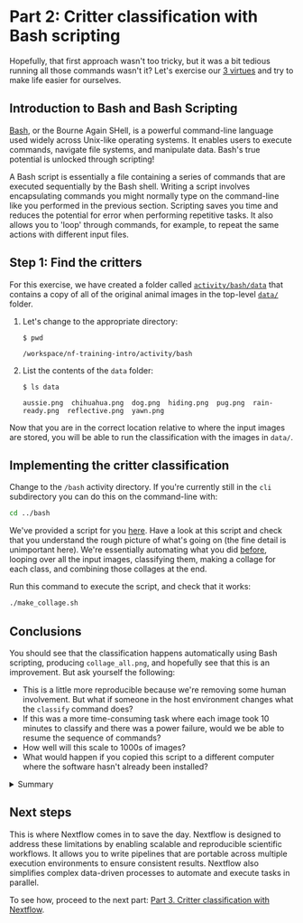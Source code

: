 # Part 2: Critter classification with Bash scripting

Hopefully, that first approach wasn't too tricky, but it was a bit tedious running all those commands wasn't it? Let's exercise our [3 virtues](https://thethreevirtues.com/) and try to make life easier for ourselves.

## Introduction to Bash and Bash Scripting

[Bash](<https://en.wikipedia.org/wiki/Bash_(Unix_shell)>), or the Bourne Again SHell, is a powerful command-line language used widely across Unix-like operating systems. It enables users to execute commands, navigate file systems, and manipulate data. Bash's true potential is unlocked through scripting!

A Bash script is essentially a file containing a series of commands that are executed sequentially by the Bash shell. Writing a script involves encapsulating commands you might normally type on the command-line like you performed in the previous section. Scripting saves you time and reduces the potential for error when performing repetitive tasks. It also allows you to 'loop' through commands, for example, to repeat the same actions with different input files.

## Step 1: Find the critters

For this exercise, we have created a folder called [`activity/bash/data`](../activity/bash/data) that contains a copy of all of the original animal images in the top-level [`data/`](../data/) folder.

1. Let's change to the appropriate directory:

   ```console
   $ pwd

   /workspace/nf-training-intro/activity/bash
   ```

2. List the contents of the `data` folder:

   ```console
   $ ls data

   aussie.png  chihuahua.png  dog.png  hiding.png  pug.png  rain-ready.png  reflective.png  yawn.png
   ```

Now that you are in the correct location relative to where the input images are stored, you will be able to run the classification with the images in `data/`.

## Implementing the critter classification

Change to the `/bash` activity directory. If you're currently still in the `cli` subdirectory you can do this on the command-line with:

```bash
cd ../bash
```

We've provided a script for you [here](../activity/bash/make_collage.sh). Have a look at this script and check that you understand the rough picture of what's going on (the fine detail is unimportant here). We're essentially automating what you did [before](../docs/part1-cli.md), looping over all the input images, classifying them, making a collage for each class, and combining those collages at the end.

Run this command to execute the script, and check that it works:

```bash
./make_collage.sh
```

## Conclusions

You should see that the classification happens automatically using Bash scripting, producing `collage_all.png`, and hopefully see that this is an improvement. But ask yourself the following:

- This is a little more reproducible because we're removing some human involvement. But what if someone in the host environment changes what the `classify` command does?
- If this was a more time-consuming task where each image took 10 minutes to classify and there was a power failure, would we be able to resume the sequence of commands?
- How well will this scale to 1000s of images?
- What would happen if you copied this script to a different computer where the software hasn't already been installed?

<details>
<summary>Summary</summary>
While Bash scripts offer more efficiency and scalability over running individual CLI commands, there is still an important limitation concerning reproducibility and scalability. For instance, executing the same script across different computers, or environments might yield varying results due to differences in software versions, operating systems, or configurations. Moreover, Bash scripts can become unwieldy as the complexity of the tasks increases, especially when dealing with large datasets or requiring parallel processing.
</details>

## Next steps

This is where Nextflow comes in to save the day. Nextflow is designed to address these limitations by enabling scalable and reproducible scientific workflows. It allows you to write pipelines that are portable across multiple execution environments to ensure consistent results. Nextflow also simplifies complex data-driven processes to automate and execute tasks in parallel.

To see how, proceed to the next part: [Part 3. Critter classification with Nextflow](part3-nextflow.md).
